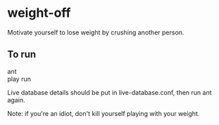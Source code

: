 weight-off
==========

Motivate yourself to lose weight by crushing another person.

To run
------

ant  
play run

Live database details should be put in live-database.conf, then run ant again.

Note: if you're an idiot, don't kill yourself playing with your weight.
